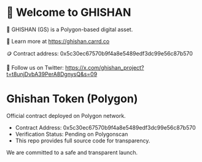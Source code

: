 # 👋 Welcome to GHISHAN

🚀 GHISHAN (GS) is a Polygon-based digital asset.

🔗 Learn more at https://ghishan.carrd.co

🪙 Contract address: 0x5c30ec67570b9f4a8e5489edf3dc99e56c87b570

📢 Follow us on Twitter: https://x.com/ghishan_project?t=t8unjDvbA39PerA8DgnysQ&s=09

# Ghishan Token (Polygon)

Official contract deployed on Polygon network.

- Contract Address: 0x5c30ec67570b9f4a8e5489edf3dc99e56c87b570
- Verification Status: Pending on Polygonscan
- This repo provides full source code for transparency.

We are committed to a safe and transparent launch.

